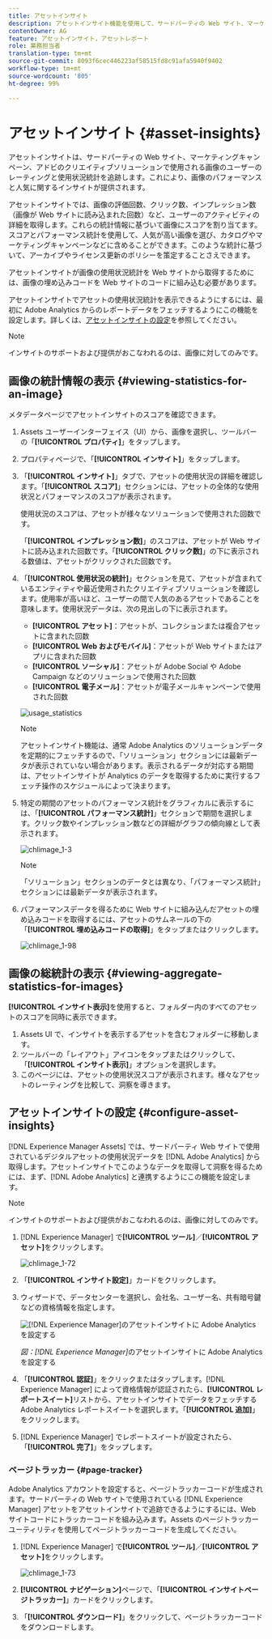 ```yaml
---
title: アセットインサイト
description: アセットインサイト機能を使用して、サードパーティの Web サイト、マーケティングキャンペーン、アドビのクリエイティブソリューションで使用される画像のユーザーのレーティングと使用状況統計を追跡する方法について説明します。
contentOwner: AG
feature: アセットインサイト，アセットレポート
role: 業務担当者
translation-type: tm+mt
source-git-commit: 8093f6cec446223af58515fd8c91afa5940f9402
workflow-type: tm+mt
source-wordcount: '805'
ht-degree: 99%

---
```



# アセットインサイト {#asset-insights}

アセットインサイトは、サードパーティの Web サイト、マーケティングキャンペーン、アドビのクリエイティブソリューションで使用される画像のユーザーのレーティングと使用状況統計を追跡します。これにより、画像のパフォーマンスと人気に関するインサイトが提供されます。

アセットインサイトでは、画像の評価回数、クリック数、インプレッション数（画像が Web サイトに読み込まれた回数）など、ユーザーのアクティビティの詳細を取得します。これらの統計情報に基づいて画像にスコアを割り当てます。スコアとパフォーマンス統計を使用して、人気が高い画像を選び、カタログやマーケティングキャンペーンなどに含めることができます。このような統計に基づいて、アーカイブやライセンス更新のポリシーを策定することさえできます。

アセットインサイトが画像の使用状況統計を Web サイトから取得するためには、画像の埋め込みコードを Web サイトのコードに組み込む必要があります。

アセットインサイトでアセットの使用状況統計を表示できるようにするには、最初に Adobe Analytics からのレポートデータをフェッチするようにこの機能を設定します。詳しくは、[アセットインサイトの設定](#configure-asset-insights)を参照してください。

>[!NOTE]
>
>インサイトのサポートおよび提供がおこなわれるのは、画像に対してのみです。

## 画像の統計情報の表示 {#viewing-statistics-for-an-image}

メタデータページでアセットインサイトのスコアを確認できます。

1. Assets ユーザーインターフェイス（UI）から、画像を選択し、ツールバーの「**[!UICONTROL プロパティ]**」をタップします。
1. プロパティページで、「**[!UICONTROL インサイト]**」をタップします。
1. 「**[!UICONTROL インサイト]**」タブで、アセットの使用状況の詳細を確認します。「**[!UICONTROL スコア]**」セクションには、アセットの全体的な使用状況とパフォーマンスのスコアが表示されます。

   使用状況のスコアは、アセットが様々なソリューションで使用された回数です。

   「**[!UICONTROL インプレッション数]**」のスコアは、アセットが Web サイトに読み込まれた回数です。「**[!UICONTROL クリック数]**」の下に表示される数値は、アセットがクリックされた回数です。

1. 「**[!UICONTROL 使用状況の統計]**」セクションを見て、アセットが含まれているエンティティや最近使用されたクリエイティブソリューションを確認します。使用率が高いほど、ユーザーの間で人気のあるアセットであることを意味します。使用状況データは、次の見出しの下に表示されます。

   * **[!UICONTROL アセット]**：アセットが、コレクションまたは複合アセットに含まれた回数
   * **[!UICONTROL Web およびモバイル]**：アセットが Web サイトまたはアプリに含まれた回数
   * **[!UICONTROL ソーシャル]**：アセットが Adobe Social や Adobe Campaign などのソリューションで使用された回数
   * **[!UICONTROL 電子メール]**：アセットが電子メールキャンペーンで使用された回数

   ![usage_statistics](assets/usage_statistics.png)

   >[!NOTE]
   >
   >アセットインサイト機能は、通常 Adobe Analytics のソリューションデータを定期的にフェッチするので、「ソリューション」セクションには最新データが表示されていない場合があります。表示されるデータが対応する期間は、アセットインサイトが Analytics のデータを取得するために実行するフェッチ操作のスケジュールによって決まります。

1. 特定の期間のアセットのパフォーマンス統計をグラフィカルに表示するには、「**[!UICONTROL パフォーマンス統計]**」セクションで期間を選択します。クリック数やインプレッション数などの詳細がグラフの傾向線として表示されます。

   ![chlimage_1-3](assets/chlimage_1-3.jpeg)

   >[!NOTE]
   >
   >「ソリューション」セクションのデータとは異なり、「パフォーマンス統計」セクションには最新データが表示されます。

1. パフォーマンスデータを得るために Web サイトに組み込んだアセットの埋め込みコードを取得するには、アセットのサムネールの下の「**[!UICONTROL 埋め込みコードの取得]**」をタップまたはクリックします。<!-- For more information on how to include your Embed code in third-party web pages, see [Using Page Tracker and Embed code in web pages](/help/assets/use-page-tracker.md). -->

   ![chlimage_1-98](assets/chlimage_1-98.png)

## 画像の総統計の表示 {#viewing-aggregate-statistics-for-images}

**[!UICONTROL インサイト表示]**&#x200B;を使用すると、フォルダー内のすべてのアセットのスコアを同時に表示できます。

1. Assets UI で、インサイトを表示するアセットを含むフォルダーに移動します。
1. ツールバーの「レイアウト」アイコンをタップまたはクリックして、「**[!UICONTROL インサイト表示]**」オプションを選択します。
1. このページには、アセットの使用状況スコアが表示されます。様々なアセットのレーティングを比較して、洞察を導きます。

<!-- TBD: Commenting as Web Console is not available. Document the appropriate OSGi config method if available in CS.

## Schedule background job {#scheduling-background-job}

Asset Insights fetches usage data for assets from Adobe Analytics report suites in a periodic manner. By default, Asset Insights runs a background job every 24 hours at 2 AM to the fetch data. However, you can modify both the frequency and the time by configuring the **[!UICONTROL Adobe CQ DAM Asset Performance Report Sync Job]** service from the web console.

1. Click the [!DNL Experience Manager] logo, and go to **[!UICONTROL Tools]** > **[!UICONTROL Operations]** > **[!UICONTROL Web Console]**.
1. Open the **[!UICONTROL Adobe CQ DAM Asset Performance Report Sync Job]** service configuration.

   ![chlimage_1-99](assets/chlimage_1-99.png)

1. Specify the desired scheduler frequency and the start time for the job in the property scheduler expression. Save the changes.
-->

## アセットインサイトの設定 {#configure-asset-insights}

[!DNL Experience Manager Assets] では、サードパーティ Web サイトで使用されているデジタルアセットの使用状況データを [!DNL Adobe Analytics] から取得します。アセットインサイトでこのようなデータを取得して洞察を得るためには、まず、[!DNL Adobe Analytics] と連携するようにこの機能を設定します。

>[!NOTE]
>
>インサイトのサポートおよび提供がおこなわれるのは、画像に対してのみです。

1. [!DNL Experience Manager] で&#x200B;**[!UICONTROL ツール]**／**[!UICONTROL アセット]**&#x200B;をクリックします。

   ![chlimage_1-72](assets/chlimage_1-72.png)

1. 「**[!UICONTROL インサイト設定]**」カードをクリックします。
1. ウィザードで、データセンターを選択し、会社名、ユーザー名、共有暗号鍵などの資格情報を指定します。

   ![[!DNL Experience Manager]](assets/insights_config2.png)のアセットインサイトに Adobe Analytics を設定する

   *図：[!DNL Experience Manager]*&#x200B;のアセットインサイトに Adobe Analytics を設定する

1. 「**[!UICONTROL 認証]**」をクリックまたはタップします。[!DNL Experience Manager] によって資格情報が認証されたら、**[!UICONTROL レポートスイート]**&#x200B;リストから、アセットインサイトでデータをフェッチする Adobe Analytics レポートスイートを選択します。「**[!UICONTROL 追加]**」をクリックします。
1. [!DNL Experience Manager] でレポートスイートが設定されたら、「**[!UICONTROL 完了]**」をタップします。

### ページトラッカー {#page-tracker}

Adobe Analytics アカウントを設定すると、ページトラッカーコードが生成されます。サードパーティの Web サイトで使用されている [!DNL Experience Manager] アセットをアセットインサイトで追跡できるようにするには、Web サイトコードにトラッカーコードを組み込みます。Assets のページトラッカーユーティリティを使用してページトラッカーコードを生成してください。<!--  For more information on how to include your Page Tracker code in third-party web pages, see [Using Page Tracker and Embed code in web pages](/help/assets/use-page-tracker.md). -->

1. [!DNL Experience Manager] で&#x200B;**[!UICONTROL ツール]**／**[!UICONTROL アセット]**&#x200B;をクリックします。

   ![chlimage_1-73](assets/chlimage_1-73.png)

1. **[!UICONTROL ナビゲーション]**&#x200B;ページで、「**[!UICONTROL インサイトページトラッカー]**」カードをクリックします。
1. 「**[!UICONTROL ダウンロード]**」をクリックして、ページトラッカーコードをダウンロードします。

<!--

## Using demo package for Asset Insights {#using-demo-package-for-asset-insights}

Using the demo package, you can enable Adobe Asset Insights to capture data from and generate insights for a sample web page.

1. Configure Asset Insights using the instructions in [Configure Asset Insights](#configure-asset-insights).
1. Download the sample [!DNL Experience Manager Assets] package from below and install the package from CRXDE package manager.

   [Get File](assets/insightsdemo.zip)

1. Download the ZIP file containing the sample web page from below and extract on your local file system.

   [Get File](assets/demosite.zip)

1. Click the web page to open it in the web browser.

   >[!CAUTION]
   >
   >Web Page is configured to load asset from the localhost server . In case your server is running somewhere else change server address from localhost to server address in the HTML content of the web page.

   >[!NOTE]
   >
   >The external web page can be in [!DNL Experience Manager] itself.

-->
